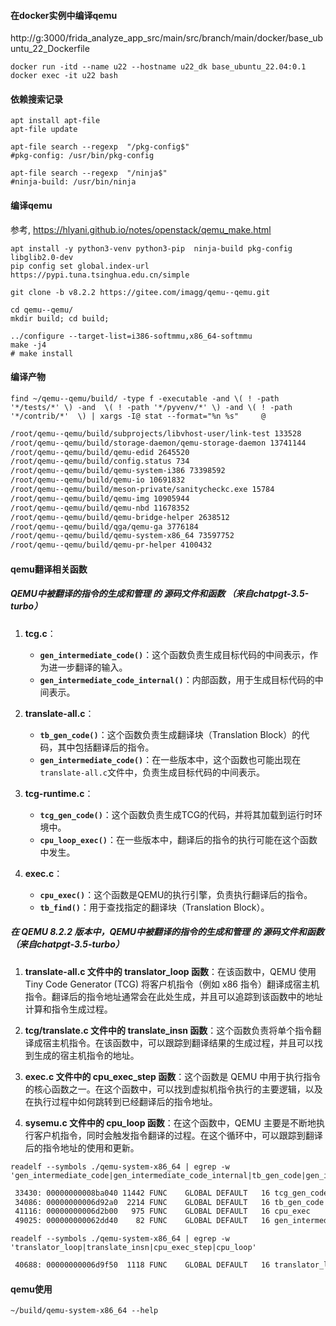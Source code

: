 
#### 在docker实例中编译qemu
http://g:3000/frida_analyze_app_src/main/src/branch/main/docker/base_ubuntu_22_Dockerfile

```shell
docker run -itd --name u22 --hostname u22_dk base_ubuntu_22.04:0.1
docker exec -it u22 bash
```
#### 依赖搜索记录
```shell
apt install apt-file
apt-file update
```
```shell
apt-file search --regexp  "/pkg-config$"
#pkg-config: /usr/bin/pkg-config

apt-file search --regexp  "/ninja$"
#ninja-build: /usr/bin/ninja               

```
#### 编译qemu
参考, https://hlyani.github.io/notes/openstack/qemu_make.html

```shell
apt install -y python3-venv python3-pip  ninja-build pkg-config libglib2.0-dev
pip config set global.index-url https://pypi.tuna.tsinghua.edu.cn/simple

git clone -b v8.2.2 https://gitee.com/imagg/qemu--qemu.git

cd qemu--qemu/
mkdir build; cd build;

../configure --target-list=i386-softmmu,x86_64-softmmu
make -j4
# make install

```

#### 编译产物
```shell
find ~/qemu--qemu/build/ -type f -executable -and \( ! -path '*/tests/*' \) -and  \( ! -path '*/pyvenv/*' \) -and \( ! -path '*/contrib/*'  \) | xargs -I@ stat --format="%n %s"     @
```

```txt
/root/qemu--qemu/build/subprojects/libvhost-user/link-test 133528
/root/qemu--qemu/build/storage-daemon/qemu-storage-daemon 13741144
/root/qemu--qemu/build/qemu-edid 2645520
/root/qemu--qemu/build/config.status 734
/root/qemu--qemu/build/qemu-system-i386 73398592
/root/qemu--qemu/build/qemu-io 10691832
/root/qemu--qemu/build/meson-private/sanitycheckc.exe 15784
/root/qemu--qemu/build/qemu-img 10905944
/root/qemu--qemu/build/qemu-nbd 11678352
/root/qemu--qemu/build/qemu-bridge-helper 2638512
/root/qemu--qemu/build/qga/qemu-ga 3776184
/root/qemu--qemu/build/qemu-system-x86_64 73597752
/root/qemu--qemu/build/qemu-pr-helper 4100432

```

#### qemu翻译相关函数

#####  QEMU中被翻译的指令的生成和管理  的 源码文件和函数 （来自chatpgt-3.5-turbo）

1. **tcg.c**：
   - **`gen_intermediate_code()`**：这个函数负责生成目标代码的中间表示，作为进一步翻译的输入。
   - **`gen_intermediate_code_internal()`**：内部函数，用于生成目标代码的中间表示。

2. **translate-all.c**：
   - **`tb_gen_code()`**：这个函数负责生成翻译块（Translation Block）的代码，其中包括翻译后的指令。
   - **`gen_intermediate_code()`**：在一些版本中，这个函数也可能出现在`translate-all.c`文件中，负责生成目标代码的中间表示。

3. **tcg-runtime.c**：
   - **`tcg_gen_code()`**：这个函数负责生成TCG的代码，并将其加载到运行时环境中。
   - **`cpu_loop_exec()`**：在一些版本中，翻译后的指令的执行可能在这个函数中发生。

4. **exec.c**：
   - **`cpu_exec()`**：这个函数是QEMU的执行引擎，负责执行翻译后的指令。
   - **`tb_find()`**：用于查找指定的翻译块（Translation Block）。



#####  在 QEMU 8.2.2 版本中，QEMU中被翻译的指令的生成和管理  的 源码文件和函数 （来自chatpgt-3.5-turbo）

1. **translate-all.c 文件中的 translator_loop 函数**：在该函数中，QEMU 使用 Tiny Code Generator (TCG) 将客户机指令（例如 x86 指令）翻译成宿主机指令。翻译后的指令地址通常会在此处生成，并且可以追踪到该函数中的地址计算和指令生成过程。

2. **tcg/translate.c 文件中的 translate_insn 函数**：这个函数负责将单个指令翻译成宿主机指令。在该函数中，可以跟踪到翻译结果的生成过程，并且可以找到生成的宿主机指令的地址。

3. **exec.c 文件中的 cpu_exec_step 函数**：这个函数是 QEMU 中用于执行指令的核心函数之一。在这个函数中，可以找到虚拟机指令执行的主要逻辑，以及在执行过程中如何跳转到已经翻译后的指令地址。

4. **sysemu.c 文件中的 cpu_loop 函数**：在这个函数中，QEMU 主要是不断地执行客户机指令，同时会触发指令翻译的过程。在这个循环中，可以跟踪到翻译后的指令地址的使用和更新。


```shell
readelf --symbols ./qemu-system-x86_64 | egrep -w 'gen_intermediate_code|gen_intermediate_code_internal|tb_gen_code|gen_intermediate_code|tcg_gen_code|cpu_loop_exec|cpu_exec|tb_find'
```
```txt
 33430: 00000000008ba040 11442 FUNC    GLOBAL DEFAULT   16 tcg_gen_code
 34086: 00000000006d92a0  2214 FUNC    GLOBAL DEFAULT   16 tb_gen_code
 41116: 00000000006d2b00   975 FUNC    GLOBAL DEFAULT   16 cpu_exec
 49025: 000000000062dd40    82 FUNC    GLOBAL DEFAULT   16 gen_intermediate_code
```


```shell
readelf --symbols ./qemu-system-x86_64 | egrep -w 'translator_loop|translate_insn|cpu_exec_step|cpu_loop'
```

```txt
 40688: 00000000006d9f50  1118 FUNC    GLOBAL DEFAULT   16 translator_loop
```

#### qemu使用
```shell
~/build/qemu-system-x86_64 --help
```
